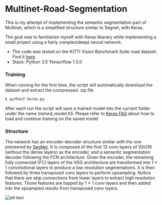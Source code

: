 # Multinet-Road-Segmentation

This is my attempt of implementing the semantic segmentation part of Multinet, which is a simplified structure similar to Segnet, with Keras.

The goal was to familiarize myself with Keras libarary while implementing a small project using a fairly complex(deep) neural network.

- The code was tested on the KITTI Vision Benchmark Suite road dataset. Find it [here](http://www.cvlibs.net/datasets/kitti/eval_road.php).
- Stack: Python 3.5 Tensorflow 1.3.0 

### Training
When running for the first time, the script will automatically download the dataset and extract the compressed .zip file
```sh
$ python3 keras.py
```
After each run the script will save a trained model into the current folder under the name *trained_model.h5*.
Please refer to [Keras FAQ](https://keras.io/getting-started/faq/#how-can-i-save-a-keras-model) about how to load and continue training on the saved model

### Structure
The network has an encoder-decoder structure similar with the one pioneered by [SegNet](https://arxiv.org/abs/1511.00561). It is composed of the first 13 conv layers of VGG16 (without the dense layers) as the encoder, and a semantic segmentation decoder following the FCN architecture. Given the encoder, the remaining fully connected (FC) layers of the VGG architecture are transformed into 1 × 1 convolutional layers to produce a low resolution segmentations. It is then followed by three transposed conv layers to perform upsampling. Notice that there are skip connections from lower layers to extract high resolution features. Those features are topped by 1 × 1 conv layers and then added into the upsampled results from transposed conv layers.

![alt text](https://s3.us-east-2.amazonaws.com/hosted-downloadable-files/Multinet+road+seg+structure.png "structure visual")
